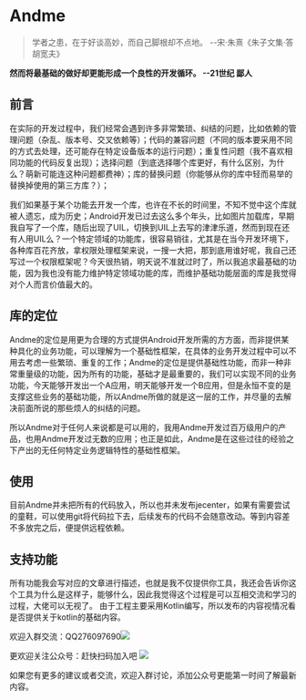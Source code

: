 
# Andme

>学者之患，在于好谈高妙，而自己脚根却不点地。 --宋·朱熹《朱子文集·答胡宽夫》

**然而将最基础的做好却更能形成一个良性的开发循环。 --21世纪 鄙人**

## 前言
在实际的开发过程中，我们经常会遇到许多非常繁琐、纠结的问题，比如依赖的管理问题（杂乱、版本号、交叉依赖等）；代码的兼容问题（不同的版本要采用不同的方式去处理，还可能存在特定设备版本的运行问题）；重复性问题（我不喜欢相同功能的代码反复出现）；选择问题（到底选择哪个库更好，有什么区别，为什么？萌新可能连这种问题都费神）；库的替换问题（你能够从你的库中轻而易举的替换掉使用的第三方库？）；

我们如果基于某个功能去开发一个库，也许在不长的时间里，不知不觉中这个库就被人遗忘，成为历史；Android开发已过去这么多个年头，比如图片加载库，早期我自写了一个库，随后出现了UIL，切换到UIL上去写的津津乐道，然而到现在还有人用UIL么？一个特定领域的功能库，很容易销往，尤其是在当今开发环境下，各种库百花齐放，拿权限处理框架来说，一搜一大把，那到底用谁好呢，我自己还写过一个权限框架呢？今天很热销，明天说不准就过时了，所以我追求最基础的功能，因为我也没有能力维护特定领域功能的库，而维护基础功能层面的库是我觉得对个人而言价值最大的。

## 库的定位
Andme的定位是用更为合理的方式提供Android开发所需的方方面，而非提供某种具化的业务功能，可以理解为一个基础性框架，在具体的业务开发过程中可以不用去考虑一些繁琐、重复的工作；Andme的定位是提供基础性功能，而非一种非常重量级的功能，因为所有的功能，基础才是最重要的，我们可以实现不同的业务功能，今天能够开发出一个A应用，明天能够开发一个B应用，但是永恒不变的是支撑这些业务的基础功能，所以Andme所做的就是这一层的工作，并尽量的去解决前面所说的那些烦人的纠结的问题。

所以Andme对于任何人来说都是可以用的，我用Andme开发过百万级用户的产品，也用Andme开发过无数的应用；也正是如此，Andme是在这些过往的经验之下产出的无任何特定业务逻辑特性的基础性框架。

## 使用
目前Andme并未把所有的代码放入，所以也并未发布jecenter，如果有需要尝试的童鞋，可以使用git将代码拉下去，后续发布的代码不会随意改动。等到内容差不多放完之后，便提供远程依赖。



## 支持功能
所有功能我会写对应的文章进行描述，也就是我不仅提供你工具，我还会告诉你这个工具为什么是这样子，能够什么，因此我觉得这个过程是可以互相交流和学习的过程，大佬可以无视了。
由于工程主要采用Kotlin编写，所以发布的内容视情况看是否提供关于kotlin的基础内容。



欢迎入群交流：QQ276097690![](https://p1-juejin.byteimg.com/tos-cn-i-k3u1fbpfcp/a56977bef1f24a4b8882bd563235cf9c~tplv-k3u1fbpfcp-watermark.image)

更欢迎关注公众号：赶快扫码加入吧
![](https://p9-juejin.byteimg.com/tos-cn-i-k3u1fbpfcp/e418eb2d968347d6815ad9f1154904ad~tplv-k3u1fbpfcp-watermark.image)

如果您有更多的建议或者交流，欢迎入群讨论，添加公众号更能第一时间了解最新内容。

